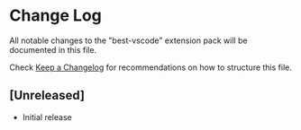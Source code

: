 # Change Log

All notable changes to the "best-vscode" extension pack will be documented in this file.

Check [Keep a Changelog](http://keepachangelog.com/) for recommendations on how to structure this file.

## [Unreleased]

- Initial release
